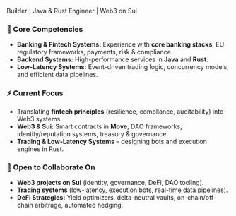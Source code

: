 Builder | Java & Rust Engineer | Web3 on Sui  

### 🔧 Core Competencies
- **Banking & Fintech Systems:** Experience with **core banking stacks**, EU regulatory frameworks, payments, risk & compliance.  
- **Backend Systems:** High-performance services in **Java** and **Rust**.  
- **Low-Latency Systems:** Event-driven trading logic, concurrency models, and efficient data pipelines.  

### ⚡ Current Focus
- Translating **fintech principles** (resilience, compliance, auditability) into Web3 systems.  
- **Web3 & Sui:** Smart contracts in **Move**, DAO frameworks, identity/reputation systems, treasury & governance.  
- **Trading & Low-Latency Systems** – designing bots and execution engines in Rust.  

### 🤝 Open to Collaborate On
- **Web3 projects on Sui** (identity, governance, DeFi, DAO tooling).  
- **Trading systems** (low-latency, execution bots, real-time data pipelines).
- **DeFi Strategies:** Yield optimizers, delta-neutral vaults, on-chain/off-chain arbitrage, automated hedging.  
